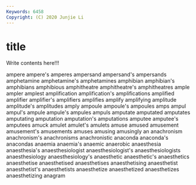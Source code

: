 ```yaml
---
Keywords: 6458
Copyright: (C) 2020 Junjie Li
---
```


# title

Write contents here!!!

ampere 
ampere's 
amperes 
ampersand 
ampersand's
ampersands 
amphetamine 
amphetamine's 
amphetamines 
amphibian 
amphibian's 
amphibians 
amphibious 
amphitheatre 
amphitheatre's
amphitheatres 
ample 
ampler 
amplest 
amplification 
amplification's 
amplifications 
amplified 
amplifier 
amplifier's
amplifiers 
amplifies 
amplify 
amplifying 
amplitude 
amplitude's 
amplitudes 
amply 
ampoule 
ampoule's
ampoules 
amps 
ampul 
ampul's 
ampule 
ampule's 
ampules 
ampuls 
amputate 
amputated
amputates 
amputating 
amputation 
amputation's 
amputations 
amputee 
amputee's 
amputees 
amuck 
amulet
amulet's 
amulets 
amuse 
amused 
amusement 
amusement's 
amusements 
amuses 
amusing 
amusingly
an 
anachronism 
anachronism's 
anachronisms 
anachronistic 
anaconda 
anaconda's 
anacondas 
anaemia 
anaemia's
anaemic 
anaerobic 
anaesthesia 
anaesthesia's 
anaesthesiologist 
anaesthesiologist's 
anaesthesiologists 
anaesthesiology 
anaesthesiology's 
anaesthetic
anaesthetic's 
anaesthetics 
anaesthetise 
anaesthetised 
anaesthetises 
anaesthetising 
anaesthetist 
anaesthetist's 
anaesthetists 
anaesthetize
anaesthetized 
anaesthetizes 
anaesthetizing 
anagram 
